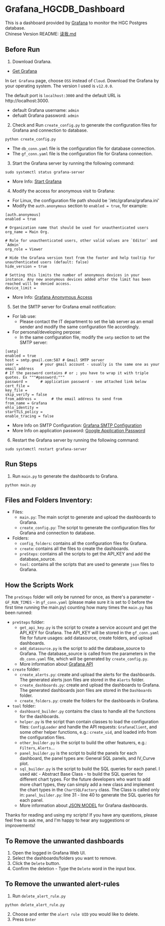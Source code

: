 # Grafana_HGCDB_Dashboard
This is a dashboard provided by [Grafana](https://github.com/grafana/grafana?tab=readme-ov-file) to monitor the HGC Postgres database.  
Chinese Version README: [读我.md](a_EverythingNeedToChange/读我.md)

## Before Run 
1. Download Grafana.
- [Get Grafana](https://grafana.com/get)

In `Get Grafana` page, choose `OSS` instead of `Cloud`. Download the Grafana by your operating system. The version I used is `v12.0.0`.  

The default port is `localhost:3000` and the default URL is http://localhost:3000.
- default Grafana username: `admin`
- defualt Grafana password: `admin`

2. Check and Run `create_config.py` to generate the configuration files for Grafana and connection to database.
```
python create_config.py
```
- The `db_conn.yaml` file is the configuration file for database connection.
- The `gf_conn.yaml` file is the configuration file for Grafana connection.

3. Start the Grafana server by running the following command:
```
sudo systemctl status grafana-server
```
- More Info: [Start Grafana](https://grafana.com/docs/grafana/latest/setup-grafana/start-restart-grafana/)

4. Modify the access for anonymous visit to Grafana:
- For Linux, the configuration file path should be '/etc/grafana/grafana.ini'
- Modify the `auth.anonymous` section to `enabled = true`, for example:
```
[auth.anonymous]
enabled = true

# Organization name that should be used for unauthenticated users
org_name = Main Org.

# Role for unauthenticated users, other valid values are `Editor` and `Admin`
org_role = Viewer

# Hide the Grafana version text from the footer and help tooltip for unauthenticated users (default: false)
hide_version = true

# Setting this limits the number of anonymous devices in your instance. Any new anonymous devices added after the limit has been reached will be denied access.
device_limit =
```
- More Info: [Grafana Anonymous Access](https://grafana.com/docs/grafana/latest/setup-grafana/configure-security/configure-authentication/anonymous-auth/)

5. Set the SMTP server for Grafana email notification:
- For lab use:
  - Please contact the IT department to set the lab server as an email sender and modify the same configuration file accordingly.
- For personal/developing perpose:
  - In the same configuration file, modify the `smtp` section to set the SMTP server:
```            
[smtp]
enabled = true
host = smtp.gmail.com:587 # Gmail SMTP server
user =          # your gmail account - usually is the same one as your email address
# If the password contains # or ; you have to wrap it with triple quotes. Ex """#password;"""                                                                                                               
password =      # application password - see attached link below
cert_file =
key_file =
skip_verify = false
from_address =       # the email address to send from
from_name = Grafana
ehlo_identity =
startTLS_policy =
enable_tracing = false
```
- More Info on SMTP Configuration: [Grafana SMTP Configuration](https://grafana.com/docs/grafana-cloud/alerting-and-irm/alerting/configure-notifications/manage-contact-points/integrations/configure-email/)
- More Info on application password: [Google Application Password](https://support.google.com/accounts/answer/185833?hl=en)

6. Restart the Grafana server by running the following command:
```
sudo systemctl restart grafana-server
```

## Run Steps
1. Run `main.py` to generate the dashboards to Grafana.
```
python main.py
```

## Files and Folders Inventory:
- Files:
    - `main.py`: The main script to generate and upload the dashboards to Grafana.
    - `create_config.py`: The script to generate the configuration files for Grafana and connection to database.
- Folders:
    - `config_folders`: contains all the configuration files for Grafana.
    - `create`: contains all the files to create the dashboards.
    - `preSteps`: contains all the scripts to get the API_KEY and add the database_source.
    - `tool`: contains all the scripts that are used to generate `json` files to Grafana.


## How the Scripts Work
The `preSteps` folder will only be runned for once, as there's a parameter - `GF_RUN_TIMES` - in `gf_conn.yaml` (please make sure it is set to 0 before the first time running the main.py) counting how many times the `main.py` has been runned:  
- `preSteps` folder:  
    - `get_api_key.py` is the script to create a service account and get the API_KEY for Grafana. The API_KEY will be stored in the `gf_conn.yaml` file for future usages: add datasource, create folders, and upload dashboards.
    - `add_datasource.py` is the script to add the database_source to Grafana. The database_source is called from the parameters in the `db_conn.yaml` file, which will be generated by `create_config.py`.
    - More information about [Grafana API](https://grafana.com/docs/grafana/latest/developers/http_api/)
- `create` folder:
    - `create_alerts.py`: create and upload the alerts for the dashboards. The generated alerts json files are stored in the `Alerts` folder.
    - `create_dashboards.py`: create and upload the dashboards to Grafana. The generated dashboards json files are stored in the `Dashboards` folder.
    - `create_folders.py`: create the folders for the dashboards in Grafana.
- `tool` folder:
    - `dashboard_builder.py` contains the class to handle all the functions for the dashboards.
    - `helper.py` is the script than contain classes to load the configuration files: `ConfigLoader` and handle the API requests: `GrafanaClient`, and some other helper functions, e.g.: `create_uid`, and loaded info from the configuration files.
    - `other_builder.py` is the script to build the other featurers, e.g.: `Filters`, `Alerts`...
    - `panel_builder.py` is the script to build the panels for each dashboard, the panel types are: General SQL panels, and IV_Curve plot.
    - `sql_builder.py` is the script to build the SQL queries for each panel. I used `ABC` - Abstract Base Class - to build the SQL queries for different chart types. For the future developers who want to add more chart types, they can simply add a new class and implement the chart types in the `ChartSQLFactory` class. The Class is called only in: `panel_builder.py`: line 31 - line 40 to generate the SQL queries for each panel.
    - More information about [JSON MODEL](https://grafana.com/docs/grafana/latest/dashboards/build-dashboards/view-dashboard-json-model/) for Grafana dashboards.
  
Thanks for reading and using my scripts! If you have any questions, please feel free to ask me, and I'm happy to hear any suggestions or improvements! 

## To Remove the unwanted dashboards
1. Open the logged in Grafana Web UI.
2. Select the dashboards/folders you want to remove.
3. Click the `Delete` button.
4. Confirm the deletion - Type the `Delete` word in the input box.

## To Remove the unwanted alert-rules
1. Run `delete_alert_rule.py`
```
python delete_alert_rule.py
```
2. Choose and enter the `alert rule UID` you would like to delete.
3. Press `Enter`